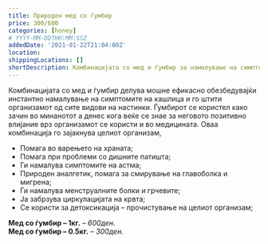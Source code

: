 ```yaml
---
title: Природен мед со ѓумбир
price: 300/600
categories: [honey]
# YYYY-MM-DDTHH:MM:SSZ
addedDate: '2021-01-22T21:04:00Z'
location:
shippingLocations: []
shortDescription: Комбинацијата со мед и ѓумбир за намалување на симптомите на кашлица и заштита од настинки.
---
```


Комбинацијата со мед и ѓумбир делува мошне ефикасно обезбедувајќи инстантно намалување на симптомите на кашлица и го штити организамот од сите видови на настинки. Ѓумбирот се користел како зачин во минанотот а денес кога веќе се знае за неговото позитивно влијание врз организамот се користи и во медицината. Оваа комбинација го зајакнува целиот организам,

- Помага во варењето на храната;
- Помага при проблеми со дишните патишта;
- Ги намалува симптомите на астма;
- Природен аналгетик, помага за смирување на главоболка и мигрена;
-  Ги намалува менструалните болки и грчевите;
- Ја забрзува циркулацијата на крвта;
- Се користи за детоксикација – прочистување на целиот организам;
  
**Мед со ѓумбир – 1кг.** – *600ден.*
</br>
**Мед со ѓумбир – 0.5кг.** – *300ден.*